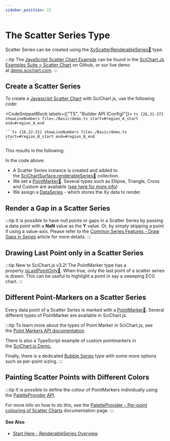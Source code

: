 ```yaml
---
sidebar_position: 12
---
```


# The Scatter Series Type

Scatter Series can be created using the [XyScatterRenderableSeries:blue_book:](https://www.scichart.com/documentation/js/current/typedoc/classes/xyscatterrenderableseries.html) type.

:::tip
The [JavaScript Scatter Chart Example](https://demo.scichart.com/javascript/scatter-chart) can be found in the [SciChart.Js Examples Suite > Scatter Chart](https://github.com/ABTSoftware/SciChart.JS.Examples/tree/master/Examples/src/components/Examples/Charts2D/BasicChartTypes/ScatterChart) on Github, or our live demo at [demo.scichart.com](https://demo.scichart.com/javascript/scatter-chart).
:::

<ChartFromSciChartDemo  
    src="https://www.scichart.com/demo/iframe/scatter-chart" 
    title="Scatter Series Chart" 
/>

## Create a Scatter Series

To create a [Javascript Scatter Chart](https://demo.scichart.com/javascript-scatter-chart) with SciChart.js, use the following code:

<CodeSnippetBlock labels={["TS", "Builder API (Config)"]}>
    ```ts {26,31-37} showLineNumbers file=./Basic/demo.ts start=#region_A_start end=#region_A_end
    ```

    ```ts {16,22-31} showLineNumbers file=./Basic/demo.ts start=#region_B_start end=#region_B_end
    ```
</CodeSnippetBlock>

This results in the following:

<LiveDocSnippet name="./Basic/demo" />

In the code above:

*   A Scatter Series instance is created and added to the [SciChartSurface.renderableSeries:blue_book:](https://www.scichart.com/documentation/js/current/typedoc/classes/scichartsurface.html#renderableseries) collection.
*   We set a [PointMarker:blue_book:](https://www.scichart.com/documentation/js/current/typedoc/classes/baserenderableseries.html#pointmarker). Several types such as Ellipse, Triangle, Cross and Custom are available ([see here for more info](/2d-charts/chart-types/common-series-apis/drawing-point-markers))
*   We assign a [DataSeries](/2d-charts/chart-types/data-series-api/data-series-api-overview) - which stores the Xy data to render.

## Render a Gap in a Scatter Series

:::tip
It is possible to have null points or gaps in a Scatter Series by passing a data point with a **NaN** value as the **Y** value. Or, by simply skipping a point if using a value-axis. Please refer to the [Common Series Features - Draw Gaps in Series](/2d-charts/chart-types/common-series-apis/drawing-gaps) article for more details.
:::

## Drawing Last Point only in a Scatter Series

:::tip
New to SciChart.js v3.2! The PointMarker type has a property [isLastPointOnly:blue_book:](https://www.scichart.com/documentation/js/current/typedoc/classes/basepointmarker.html#lastpointonly). When true, only the last point of a scatter series is drawn. This can be useful to highlight a point in say a sweeping ECG chart.
:::

## Different Point-Markers on a Scatter Series

Every data point of a Scatter Series is marked with a [PointMarker:blue_book:](https://www.scichart.com/documentation/js/current/typedoc/classes/baserenderableseries.html#pointmarker). Several different types of PointMarker are available in SciChart.js.

:::tip
To learn more about the types of Point Marker in SciChart.js, see the [Point Markers API documentation](/2d-charts/chart-types/common-series-apis/drawing-point-markers).

There is also a TypeScript example of custom pointmarkers in the [SciChart.js Demo.](https://demo.scichart.com/javascript-chart-custom-pointmarkers)

Finally, there is a dedicated [Bubble Series](/2d-charts/chart-types/fast-bubble-renderable-series) type with some more options such as per-point sizing.
:::

## Painting Scatter Points with Different Colors

:::tip
It is possible to define the colour of PointMarkers individually using the [PaletteProvider API](/2d-charts/chart-types/palette-provider-api/palette-provider-api-overview).

For more info on how to do this, see the [PaletteProvider - Per-point colouring of Scatter Charts](/2d-charts/chart-types/palette-provider-api/xy-scatter-renderable-series) documentation page.
:::

#### See Also

* [Start Here - RenderableSeries Overview](/2d-charts/chart-types/renderable-series-api-overview)